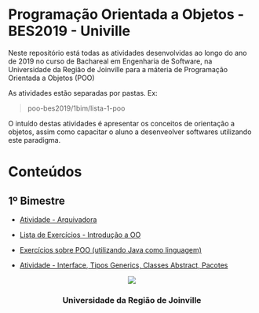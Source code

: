 # Programação Orientada a Objetos - BES2019 - Univille 


Neste repositório está todas as atividades desenvolvidas ao longo do ano de 2019 no curso de Bachareal em Engenharia de Software, na 
Universidade da Região de Joinville para a máteria de Programação Orientada a Objetos (POO)

As atividades estão separadas por pastas. Ex:
> poo-bes2019/1bim/lista-1-poo

O intuído destas atividades é apresentar os conceitos de orientação a objetos, assim como capacitar o aluno a desenveolver softwares 
utilizando este paradigma. 

# Conteúdos

## 1º Bimestre

- [Atividade - Arquivadora](https://github.com/carlosmondo/POO-BES2019/tree/master/1BIM/college-work-arquivadora)

- [Lista de Exercícios - Introdução a OO](https://github.com/carlosmondo/POO-BES2019/tree/master/1BIM/exercise-list-one)

- [Exercícios sobre POO (utilizando Java como linguagem)](https://github.com/carlosmondo/java-exercises)

- [Atividade - Interface, Tipos Generics, Classes Abstract, Pacotes](https://github.com/carlosmondo/POO-BES2019/tree/master/2BIM/Atividade)

<p align="center">
  <a>
    <img src="http://python.joinville.br/img/logo-univille.png" />
  </a>
  <h3 align="center">Universidade da Região de Joinville</h3>
</p>
